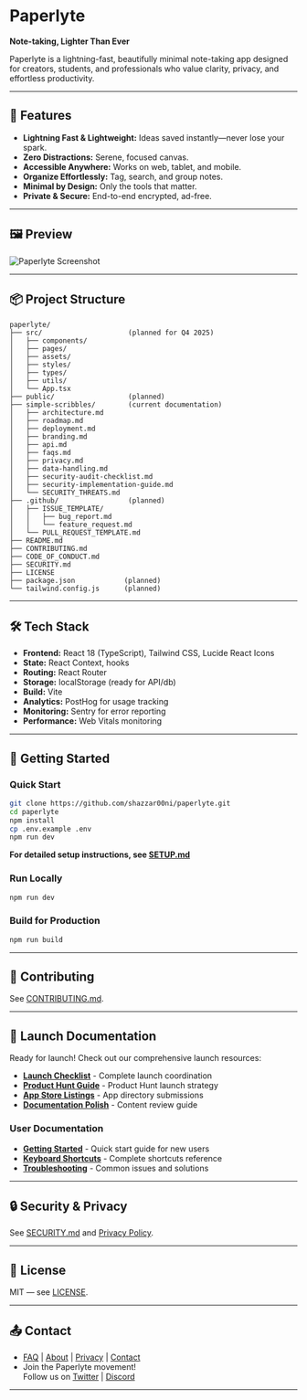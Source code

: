 # Paperlyte

**Note-taking, Lighter Than Ever**

Paperlyte is a lightning-fast, beautifully minimal note-taking app designed for creators, students, and professionals who value clarity, privacy, and effortless productivity.

---

## 🚀 Features

- **Lightning Fast & Lightweight:** Ideas saved instantly—never lose your spark.
- **Zero Distractions:** Serene, focused canvas.
- **Accessible Anywhere:** Works on web, tablet, and mobile.
- **Organize Effortlessly:** Tag, search, and group notes.
- **Minimal by Design:** Only the tools that matter.
- **Private & Secure:** End-to-end encrypted, ad-free.

---

## 🖼️ Preview

![Paperlyte Screenshot](./docs/assets/hero_preview.png)

---

## 📦 Project Structure

```
paperlyte/
├── src/                     (planned for Q4 2025)
│   ├── components/
│   ├── pages/
│   ├── assets/
│   ├── styles/
│   ├── types/
│   ├── utils/
│   └── App.tsx
├── public/                  (planned)
├── simple-scribbles/        (current documentation)
│   ├── architecture.md
│   ├── roadmap.md
│   ├── deployment.md
│   ├── branding.md
│   ├── api.md
│   ├── faqs.md
│   ├── privacy.md
│   ├── data-handling.md
│   ├── security-audit-checklist.md
│   ├── security-implementation-guide.md
│   └── SECURITY_THREATS.md
├── .github/                 (planned)
│   ├── ISSUE_TEMPLATE/
│   │   ├── bug_report.md
│   │   └── feature_request.md
│   └── PULL_REQUEST_TEMPLATE.md
├── README.md
├── CONTRIBUTING.md
├── CODE_OF_CONDUCT.md
├── SECURITY.md
├── LICENSE
├── package.json            (planned)
└── tailwind.config.js      (planned)
```

---

## 🛠️ Tech Stack

- **Frontend:** React 18 (TypeScript), Tailwind CSS, Lucide React Icons
- **State:** React Context, hooks
- **Routing:** React Router
- **Storage:** localStorage (ready for API/db)
- **Build:** Vite
- **Analytics:** PostHog for usage tracking
- **Monitoring:** Sentry for error reporting
- **Performance:** Web Vitals monitoring

---

## 🚦 Getting Started

### Quick Start

```bash
git clone https://github.com/shazzar00ni/paperlyte.git
cd paperlyte
npm install
cp .env.example .env
npm run dev
```

**For detailed setup instructions, see [SETUP.md](SETUP.md)**

### Run Locally

```bash
npm run dev
```

### Build for Production

```bash
npm run build
```

---

## 📝 Contributing

See [CONTRIBUTING.md](CONTRIBUTING.md).

---

## 🚀 Launch Documentation

Ready for launch! Check out our comprehensive launch resources:

- **[Launch Checklist](LAUNCH_CHECKLIST.md)** - Complete launch coordination
- **[Product Hunt Guide](docs/product-hunt-guide.md)** - Product Hunt launch strategy
- **[App Store Listings](docs/app-store-listings.md)** - App directory submissions
- **[Documentation Polish](docs/documentation-polish.md)** - Content review guide

### User Documentation

- **[Getting Started](docs/getting-started.md)** - Quick start guide for new users
- **[Keyboard Shortcuts](docs/keyboard-shortcuts.md)** - Complete shortcuts reference
- **[Troubleshooting](docs/troubleshooting.md)** - Common issues and solutions

---

## 🔒 Security & Privacy

See [SECURITY.md](SECURITY.md) and [Privacy Policy](simple-scribbles/privacy.md).

---

## 📄 License

MIT — see [LICENSE](LICENSE).

---

## 📤 Contact

- [FAQ](simple-scribbles/faqs.md) | [About](simple-scribbles/branding.md) | [Privacy](simple-scribbles/privacy.md) | [Contact](mailto:hello@paperlyte.com)
- Join the Paperlyte movement!  
  Follow us on [Twitter](#) | [Discord](#)

---
